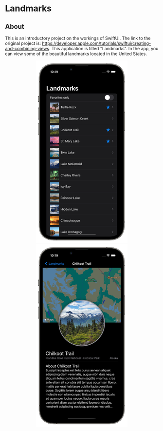 # Landmarks

## About

This is an introductory project on the workings of SwiftUI. The link to the original project is: https://developer.apple.com/tutorials/swiftui/creating-and-combining-views. This application is titled "Landmarks". In the app, you can view some of the beautiful landmarks located in the United States.

<p align="center">
  <img width="300" height="600" src="./Images/main.png">
  <br>
  <img width="300" height="600" src="./Images/detail.png">
</p>

